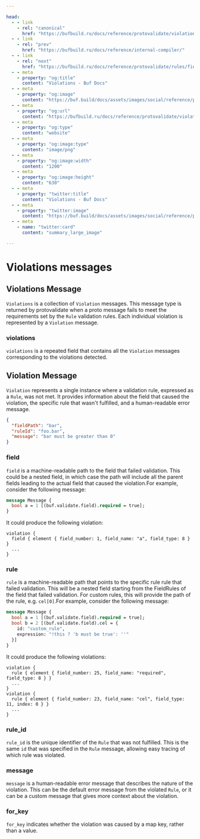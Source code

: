 ```yaml
---

head:
  - - link
    - rel: "canonical"
      href: "https://bufbuild.ru/docs/reference/protovalidate/violations/"
  - - link
    - rel: "prev"
      href: "https://bufbuild.ru/docs/reference/internal-compiler/"
  - - link
    - rel: "next"
      href: "https://bufbuild.ru/docs/reference/protovalidate/rules/field_rules/"
  - - meta
    - property: "og:title"
      content: "Violations - Buf Docs"
  - - meta
    - property: "og:image"
      content: "https://buf.build/docs/assets/images/social/reference/protovalidate/violations.png"
  - - meta
    - property: "og:url"
      content: "https://bufbuild.ru/docs/reference/protovalidate/violations/"
  - - meta
    - property: "og:type"
      content: "website"
  - - meta
    - property: "og:image:type"
      content: "image/png"
  - - meta
    - property: "og:image:width"
      content: "1200"
  - - meta
    - property: "og:image:height"
      content: "630"
  - - meta
    - property: "twitter:title"
      content: "Violations - Buf Docs"
  - - meta
    - property: "twitter:image"
      content: "https://buf.build/docs/assets/images/social/reference/protovalidate/violations.png"
  - - meta
    - name: "twitter:card"
      content: "summary_large_image"

---
```


# Violations messages

## Violations Message

`Violations` is a collection of `Violation` messages. This message type is returned by protovalidate when a proto message fails to meet the requirements set by the `Rule` validation rules. Each individual violation is represented by a `Violation` message.

### violations

`violations` is a repeated field that contains all the `Violation` messages corresponding to the violations detected.

## Violation Message

`Violation` represents a single instance where a validation rule, expressed as a `Rule`, was not met. It provides information about the field that caused the violation, the specific rule that wasn't fulfilled, and a human-readable error message.

```json
{
  "fieldPath": "bar",
  "ruleId": "foo.bar",
  "message": "bar must be greater than 0"
}
```

### field

`field` is a machine-readable path to the field that failed validation. This could be a nested field, in which case the path will include all the parent fields leading to the actual field that caused the violation.For example, consider the following message:

```proto
message Message {
  bool a = 1 [(buf.validate.field).required = true];
}
```

It could produce the following violation:

```text
violation {
  field { element { field_number: 1, field_name: "a", field_type: 8 } }
  ...
}
```

### rule

`rule` is a machine-readable path that points to the specific rule rule that failed validation. This will be a nested field starting from the FieldRules of the field that failed validation. For custom rules, this will provide the path of the rule, e.g. `cel[0]`.For example, consider the following message:

```proto
message Message {
  bool a = 1 [(buf.validate.field).required = true];
  bool b = 2 [(buf.validate.field).cel = {
    id: "custom_rule",
    expression: "!this ? 'b must be true': ''"
  }]
}
```

It could produce the following violations:

```text
violation {
  rule { element { field_number: 25, field_name: "required", field_type: 8 } }
  ...
}
violation {
  rule { element { field_number: 23, field_name: "cel", field_type: 11, index: 0 } }
  ...
}
```

### rule_id

`rule_id` is the unique identifier of the `Rule` that was not fulfilled. This is the same `id` that was specified in the `Rule` message, allowing easy tracing of which rule was violated.

### message

`message` is a human-readable error message that describes the nature of the violation. This can be the default error message from the violated `Rule`, or it can be a custom message that gives more context about the violation.

### for_key

`for_key` indicates whether the violation was caused by a map key, rather than a value.
